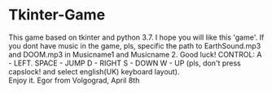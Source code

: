 # Tkinter-Game

This game based on tkinter and python 3.7. I hope you  will like this 'game'. If you dont have music in the game, pls, specific the path to EarthSound.mp3 and DOOM.mp3 in Musicname1 and Musicname 2. Good luck!
CONTROL:
A - LEFT.                                                                                 SPACE - JUMP
D - RIGHT
S - DOWN 
W - UP (pls, don't press capslock! and  select english(UK) keyboard layout).     
Enjoy it.
Egor from Volgograd, April 8th
